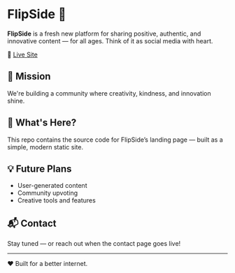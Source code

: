 # FlipSide 🌟

**FlipSide** is a fresh new platform for sharing positive, authentic, and innovative content — for all ages. Think of it as social media with heart.

🔗 [Live Site](https://soccer-sys.github.io/Flipside/)

## 🚀 Mission
We're building a community where creativity, kindness, and innovation shine.

## 📁 What's Here?
This repo contains the source code for FlipSide’s landing page — built as a simple, modern static site.

## 💡 Future Plans
- User-generated content
- Community upvoting
- Creative tools and features

## 📬 Contact
Stay tuned — or reach out when the contact page goes live!

---

❤️ Built for a better internet.
